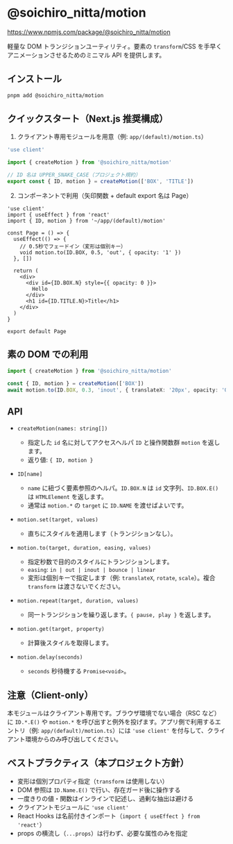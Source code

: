 # @soichiro_nitta/motion

https://www.npmjs.com/package/@soichiro_nitta/motion

軽量な DOM トランジションユーティリティ。要素の `transform`/CSS を手早くアニメーションさせるためのミニマル API を提供します。

## インストール

```bash
pnpm add @soichiro_nitta/motion
```

## クイックスタート（Next.js 推奨構成）

1. クライアント専用モジュールを用意（例: `app/(default)/motion.ts`）

```ts
'use client'

import { createMotion } from '@soichiro_nitta/motion'

// ID 名は UPPER_SNAKE_CASE（プロジェクト規約）
export const { ID, motion } = createMotion(['BOX', 'TITLE'])
```

2. コンポーネントで利用（矢印関数 + default export 名は Page）

```tsx
'use client'
import { useEffect } from 'react'
import { ID, motion } from '~/app/(default)/motion'

const Page = () => {
  useEffect(() => {
    // 0.5秒でフェードイン（変形は個別キー）
    void motion.to(ID.BOX, 0.5, 'out', { opacity: '1' })
  }, [])

  return (
    <div>
      <div id={ID.BOX.N} style={{ opacity: 0 }}>
        Hello
      </div>
      <h1 id={ID.TITLE.N}>Title</h1>
    </div>
  )
}

export default Page
```

## 素の DOM での利用

```ts
import { createMotion } from '@soichiro_nitta/motion'

const { ID, motion } = createMotion(['BOX'])
await motion.to(ID.BOX, 0.3, 'inout', { translateX: '20px', opacity: '0.8' })
```

## API

- `createMotion(names: string[])`

  - 指定した `id` 名に対してアクセスヘルパ `ID` と操作関数群 `motion` を返します。
  - 返り値: `{ ID, motion }`

- `ID[name]`

  - `name` に紐づく要素参照のヘルパ。`ID.BOX.N` は `id` 文字列、`ID.BOX.E()` は `HTMLElement` を返します。
  - 通常は `motion.*` の `target` に `ID.NAME` を渡せばよいです。

- `motion.set(target, values)`

  - 直ちにスタイルを適用します（トランジションなし）。

- `motion.to(target, duration, easing, values)`

  - 指定秒数で目的のスタイルにトランジションします。
  - `easing`: `in | out | inout | bounce | linear`
  - 変形は個別キーで指定します（例: `translateX`, `rotate`, `scale`）。複合 `transform` は渡さないでください。

- `motion.repeat(target, duration, values)`

  - 同一トランジションを繰り返します。`{ pause, play }` を返します。

- `motion.get(target, property)`

  - 計算後スタイルを取得します。

- `motion.delay(seconds)`
  - `seconds` 秒待機する `Promise<void>`。

## 注意（Client-only）

本モジュールはクライアント専用です。ブラウザ環境でない場合（RSC など）に `ID.*.E()` や `motion.*` を呼び出すと例外を投げます。アプリ側で利用するエントリ（例: `app/(default)/motion.ts`）には `'use client'` を付与して、クライアント環境からのみ呼び出してください。

## ベストプラクティス（本プロジェクト方針）

- 変形は個別プロパティ指定（`transform` は使用しない）
- DOM 参照は `ID.Name.E()` で行い、存在ガード後に操作する
- 一度きりの値・関数はインラインで記述し、過剰な抽出は避ける
- クライアントモジュールに `'use client'`
- React Hooks は名前付きインポート（`import { useEffect } from 'react'`）
- props の横流し（`...props`）は行わず、必要な属性のみを指定
